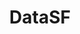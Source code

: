 ---
title: DataSF
description: Our mission is to empower use of data. At DataSF, we seek to transform the way the City works through the use of data. We believe use of data and evidence can improve our operations and the services we provide. This ultimately leads to increased quality of life and work for San Francisco residents, employers, employees and visitors.
logo: https://avatars3.githubusercontent.com/u/7906949?s=280&v=4
--- 